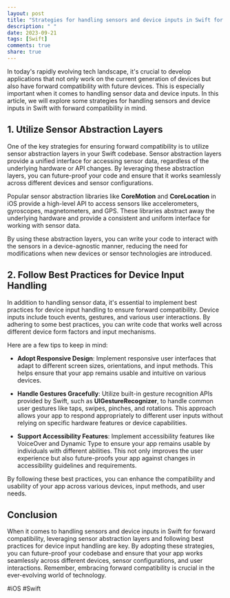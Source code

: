 ```yaml
---
layout: post
title: "Strategies for handling sensors and device inputs in Swift for forward compatibility"
description: " "
date: 2023-09-21
tags: [Swift]
comments: true
share: true
---
```


In today's rapidly evolving tech landscape, it's crucial to develop applications that not only work on the current generation of devices but also have forward compatibility with future devices. This is especially important when it comes to handling sensor data and device inputs. In this article, we will explore some strategies for handling sensors and device inputs in Swift with forward compatibility in mind.

## 1. Utilize Sensor Abstraction Layers

One of the key strategies for ensuring forward compatibility is to utilize sensor abstraction layers in your Swift codebase. Sensor abstraction layers provide a unified interface for accessing sensor data, regardless of the underlying hardware or API changes. By leveraging these abstraction layers, you can future-proof your code and ensure that it works seamlessly across different devices and sensor configurations.

Popular sensor abstraction libraries like **CoreMotion** and **CoreLocation** in iOS provide a high-level API to access sensors like accelerometers, gyroscopes, magnetometers, and GPS. These libraries abstract away the underlying hardware and provide a consistent and uniform interface for working with sensor data. 

By using these abstraction layers, you can write your code to interact with the sensors in a device-agnostic manner, reducing the need for modifications when new devices or sensor technologies are introduced.

## 2. Follow Best Practices for Device Input Handling

In addition to handling sensor data, it's essential to implement best practices for device input handling to ensure forward compatibility. Device inputs include touch events, gestures, and various user interactions. By adhering to some best practices, you can write code that works well across different device form factors and input mechanisms.

Here are a few tips to keep in mind:

- **Adopt Responsive Design**: Implement responsive user interfaces that adapt to different screen sizes, orientations, and input methods. This helps ensure that your app remains usable and intuitive on various devices.

- **Handle Gestures Gracefully**: Utilize built-in gesture recognition APIs provided by Swift, such as **UIGestureRecognizer**, to handle common user gestures like taps, swipes, pinches, and rotations. This approach allows your app to respond appropriately to different user inputs without relying on specific hardware features or device capabilities.

- **Support Accessibility Features**: Implement accessibility features like VoiceOver and Dynamic Type to ensure your app remains usable by individuals with different abilities. This not only improves the user experience but also future-proofs your app against changes in accessibility guidelines and requirements.

By following these best practices, you can enhance the compatibility and usability of your app across various devices, input methods, and user needs.

## Conclusion

When it comes to handling sensors and device inputs in Swift for forward compatibility, leveraging sensor abstraction layers and following best practices for device input handling are key. By adopting these strategies, you can future-proof your codebase and ensure that your app works seamlessly across different devices, sensor configurations, and user interactions. Remember, embracing forward compatibility is crucial in the ever-evolving world of technology.

#iOS #Swift